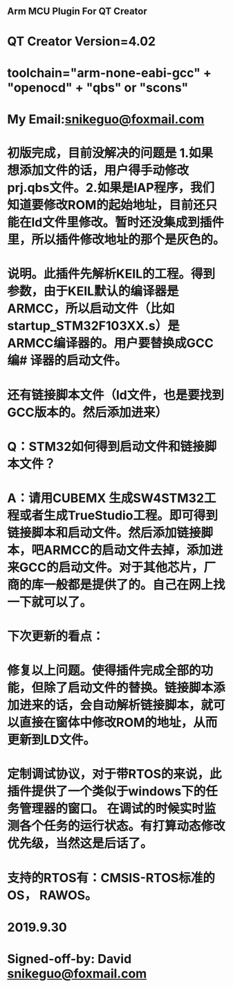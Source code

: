 ## Arm MCU Plugin For QT Creator
# QT Creator Version=4.02
# toolchain="arm-none-eabi-gcc" + "openocd" + "qbs" or "scons"
# My Email:snikeguo@foxmail.com
# 初版完成，目前没解决的问题是 1.如果想添加文件的话，用户得手动修改prj.qbs文件。2.如果是IAP程序，我们知道要修改ROM的起始地址，目前还只能在ld文件里修改。暂时还没集成到插件里，所以插件修改地址的那个是灰色的。
# 说明。此插件先解析KEIL的工程。得到参数，由于KEIL默认的编译器是ARMCC，所以启动文件（比如startup_STM32F103XX.s）是ARMCC编译器的。用户要替换成GCC编# 译器的启动文件。
# 还有链接脚本文件（ld文件，也是要找到GCC版本的。然后添加进来）
# Q：STM32如何得到启动文件和链接脚本文件？
# A：请用CUBEMX 生成SW4STM32工程或者生成TrueStudio工程。即可得到链接脚本和启动文件。然后添加链接脚本，吧ARMCC的启动文件去掉，添加进来GCC的启动文件。对于其他芯片，厂商的库一般都是提供了的。自己在网上找一下就可以了。

# 下次更新的看点：
# 修复以上问题。使得插件完成全部的功能，但除了启动文件的替换。链接脚本添加进来的话，会自动解析链接脚本，就可以直接在窗体中修改ROM的地址，从而更新到LD文件。
# 定制调试协议，对于带RTOS的来说，此插件提供了一个类似于windows下的任务管理器的窗口。 在调试的时候实时监测各个任务的运行状态。有打算动态修改优先级，当然这是后话了。
# 支持的RTOS有：CMSIS-RTOS标准的OS， RAWOS。
# 2019.9.30

# Signed-off-by: David <snikeguo@foxmail.com>

